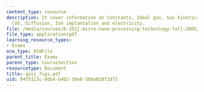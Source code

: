 ```yaml
---
content_type: resource
description: It cover information on Constants, Ideal gas, Gas kinetics, Oxidation,
  CVD, Diffusion, Ion implantation and electricity.
file: /media/courses/6-152j-micro-nano-processing-technology-fall-2005/04f5113c0db4b40239e8508a028f2d73_quiz_figs.pdf
file_type: application/pdf
learning_resource_types:
- Exams
ocw_type: OCWFile
parent_title: Exams
parent_type: CourseSection
resourcetype: Document
title: quiz_figs.pdf
uid: 04f5113c-0db4-b402-39e8-508a028f2d73
---
```

